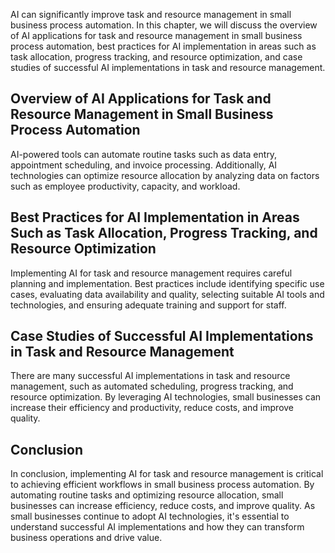 

AI can significantly improve task and resource management in small business process automation. In this chapter, we will discuss the overview of AI applications for task and resource management in small business process automation, best practices for AI implementation in areas such as task allocation, progress tracking, and resource optimization, and case studies of successful AI implementations in task and resource management.

Overview of AI Applications for Task and Resource Management in Small Business Process Automation
-------------------------------------------------------------------------------------------------

AI-powered tools can automate routine tasks such as data entry, appointment scheduling, and invoice processing. Additionally, AI technologies can optimize resource allocation by analyzing data on factors such as employee productivity, capacity, and workload.

Best Practices for AI Implementation in Areas Such as Task Allocation, Progress Tracking, and Resource Optimization
-------------------------------------------------------------------------------------------------------------------

Implementing AI for task and resource management requires careful planning and implementation. Best practices include identifying specific use cases, evaluating data availability and quality, selecting suitable AI tools and technologies, and ensuring adequate training and support for staff.

Case Studies of Successful AI Implementations in Task and Resource Management
-----------------------------------------------------------------------------

There are many successful AI implementations in task and resource management, such as automated scheduling, progress tracking, and resource optimization. By leveraging AI technologies, small businesses can increase their efficiency and productivity, reduce costs, and improve quality.

Conclusion
----------

In conclusion, implementing AI for task and resource management is critical to achieving efficient workflows in small business process automation. By automating routine tasks and optimizing resource allocation, small businesses can increase efficiency, reduce costs, and improve quality. As small businesses continue to adopt AI technologies, it's essential to understand successful AI implementations and how they can transform business operations and drive value.
